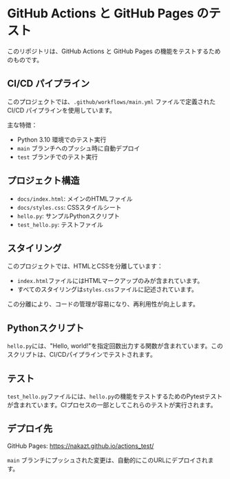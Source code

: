 # GitHub Actions と GitHub Pages のテスト

このリポジトリは、GitHub Actions と GitHub Pages の機能をテストするためのものです。

## CI/CD パイプライン

このプロジェクトでは、`.github/workflows/main.yml` ファイルで定義された CI/CD パイプラインを使用しています。

主な特徴：
- Python 3.10 環境でのテスト実行
- `main` ブランチへのプッシュ時に自動デプロイ
- `test` ブランチでのテスト実行

## プロジェクト構造

- `docs/index.html`: メインのHTMLファイル
- `docs/styles.css`: CSSスタイルシート
- `hello.py`: サンプルPythonスクリプト
- `test_hello.py`: テストファイル

## スタイリング

このプロジェクトでは、HTMLとCSSを分離しています：
- `index.html`ファイルにはHTMLマークアップのみが含まれています。
- すべてのスタイリングは`styles.css`ファイルに記述されています。

この分離により、コードの管理が容易になり、再利用性が向上します。

## Pythonスクリプト

`hello.py`には、"Hello, world!"を指定回数出力する関数が含まれています。このスクリプトは、CI/CDパイプラインでテストされます。

## テスト

`test_hello.py`ファイルには、`hello.py`の機能をテストするためのPytestテストが含まれています。CIプロセスの一部としてこれらのテストが実行されます。

## デプロイ先

GitHub Pages: https://nakazt.github.io/actions_test/

`main` ブランチにプッシュされた変更は、自動的にこのURLにデプロイされます。